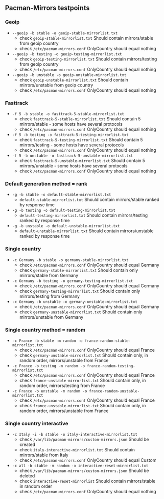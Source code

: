 ## Pacman-Mirrors testpoints
### Geoip

* `--geoip -b stable -o geoip-stable-mirrorlist.txt`
  * check `geoip-stable-mirrorlist.txt` Should contain mirrors/stable from geoip country
  * check `/etc/pacman-mirrors.conf` OnlyCountry should equal nothing
* `--geoip -b testing -o geoip-testing-mirrorlist.txt`
  * check `geoip-testing-mirrorlist.txt` Should contain mirrors/testing from geoip country
  * check `/etc/pacman-mirrors.conf` OnlyCountry should equal nothing
* `--geoip -b unstable -o geoip-unstable-mirrorlist.txt`
  * check `geoip-unstable-mirrorlist.txt` Should contain mirrors/unstable from geoip country
  * check `/etc/pacman-mirrors.conf` OnlyCountry should equal nothing

### Fasttrack

* `-f 5 -b stable -o fasttrack-5-stable-mirrorlist.txt`
  * check `fasttrack-5-stable-mirrorlist.txt` Should contain 5 mirrors/stable - some hosts have several protocols
  * check `/etc/pacman-mirrors.conf` OnlyCountry should equal nothing
* `-f 5 -b testing -o fasttrack-5-testing-mirrorlist.txt`
  * check `fasttrack-5-testing-mirrorlist.txt` Should contain 5 mirrors/testing - some hosts have several protocols
  * check `/etc/pacman-mirrors.conf` OnlyCountry should equal nothing
* `-f 5 -b unstable -o fasttrack-5-unstable-mirrorlist.txt`
  * check `fasttrack-5-unstable-mirrorlist.txt` Should contain 5 mirrors/unstable - some hosts have several protocols
  * check `/etc/pacman-mirrors.conf` OnlyCountry should equal nothing

### Default generation method = rank

* `-g -b stable -o default-stable-mirrorlist.txt`
  * `default-stable-mirrorlist.txt` Should contain mirrors/stable ranked by response time 
* `-g -b testing -o default-testing-mirrorlist.txt`
  * `default-testing-mirrorlist.txt` Should contain mirrors/testing ranked by response time
* `-g -b unstable -o default-unstable-mirrorlist.txt`
  * `default-unstable-mirrorlist.txt` Should contain mirrors/unstable ranked by response time

### Single country

* `-c Germany -b stable -o germany-stable-mirrorlist.txt`
  * check `/etc/pacman-mirrors.conf` OnlyCountry should equal Germany
  * check `germany-stable-mirrorlist.txt` Should contain only mirrors/stable from Germany
* `-c Germany -b testing -o germany-testing-mirrorlist.txt`
  * check `/etc/pacman-mirrors.conf` OnlyCountry should equal Germany
  * check `germany-testing-mirrorlist.txt` Should contain only mirrors/testing from Germany
* `-c Germany -b unstable -o germany-unstable-mirrorlist.txt`
  * check `/etc/pacman-mirrors.conf` OnlyCountry should equal Germany
  * check `germany-unstable-mirrorlist.txt` Should contain only mirrors/unstable from Germany
  
### Single country method = random  
  
* `-c France -b stable -m random -o france-random-stable-mirrorlist.txt`
  * check `/etc/pacman-mirrors.conf` OnlyCountry should equal France
  * check `germany-unstable-mirrorlist.txt` Should contain only, in random order, mirrors/unstable from France
* `-c France -b testing -m random -o france-random-testing-mirrorlist.txt`
  * check `/etc/pacman-mirrors.conf` OnlyCountry should equal France
  * check `france-unstable-mirrorlist.txt` Should contain only, in random order, mirrors/testing from France
* `-c France -b unstable -m random -o france-random-unstable-mirrorlist.txt`
  * check `/etc/pacman-mirrors.conf` OnlyCountry should equal France
  * check `france-unstable-mirrorlist.txt` Should contain only, in random order, mirrors/unstable from France

### Single country interactive

* `-c Italy -i -b stable -o italy-interactive-mirrorlist.txt`
  * check `/var/lib/pacman-mirrors/custom-mirrors.json` Should be created
  * check `italy-interactive-mirrorlist.txt` Should contain mirrors/stable from Italy
  * check `/etc/pacman-mirrors.conf` OnlyCountry should equal Custom
* `-c all -b stable -m random -o interactive-reset-mirrorlist.txt`
  * check `/var/lib/pacman-mirrors/custom-mirrors.json` Should be deleted
  * check `interactive-reset-mirrorlist` Should contain mirrors/stable in random order
  * check `/etc/pacman-mirrors.conf` OnlyCountry should equal nothing


